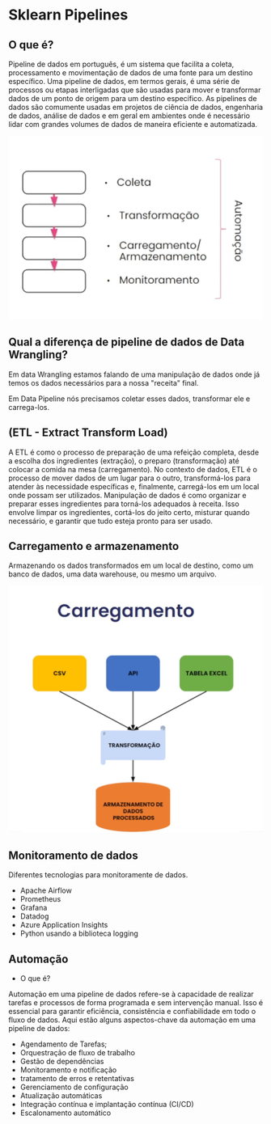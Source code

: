 # Sklearn Pipelines

## O que é? 

Pipeline de dados em português, é um sistema que facilita a coleta, processamento e movimentação de dados de uma fonte para um destino específico. Uma pipeline de dados, em termos gerais, é uma série de processos ou etapas interligadas que são usadas para mover e transformar dados de um ponto de origem para um destino específico. As pipelines de dados são comumente usadas em projetos de ciência de dados, engenharia de dados, análise de dados e em geral em ambientes onde é necessário lidar com grandes volumes de dados de maneira eficiente e automatizada. 

![alt text](image.png)


## Qual a diferença de pipeline de dados de Data Wrangling?

Em data Wrangling estamos falando de uma manipulação de dados onde já temos os dados necessários para a nossa "receita" final.

Em Data Pipeline nós precisamos coletar esses dados, transformar ele e carrega-los. 

## (ETL - Extract Transform Load)

A ETL é como o processo de preparação de uma refeição completa, desde a escolha dos ingredientes (extração), o preparo (transformação) até colocar a comida na mesa (carregamento). No contexto de dados, ETL é o processo de mover dados de um lugar para o outro, transformá-los para atender às necessidade específicas e, finalmente, carregá-los em um local onde possam ser utilizados. Manipulação de dados é como organizar e preparar esses ingredientes para torná-los adequados à receita. Isso envolve limpar os ingredientes, cortá-los do jeito certo, misturar quando necessário, e garantir que tudo esteja pronto para ser usado. 


## Carregamento e armazenamento

Armazenando os dados transformados em um local de destino, como um banco de dados, uma data warehouse, ou mesmo um arquivo. 

![alt text](image-1.png)


## Monitoramento de dados

Diferentes tecnologias para monitoramente de dados.

- Apache Airflow
- Prometheus
- Grafana
- Datadog
- Azure Application Insights
- Python usando a biblioteca logging


## Automação

- O que é? 

Automação em uma pipeline de dados refere-se à capacidade de realizar tarefas e processos de forma programada e sem intervenção manual. Isso é essencial para garantir eficiência, consistência e confiabilidade em todo o fluxo de dados. Aqui estão alguns aspectos-chave da automação em uma pipeline de dados:

- Agendamento de Tarefas;
- Orquestração de fluxo de trabalho
- Gestão de dependências
- Monitoramento e notificação
- tratamento de erros e retentativas
- Gerenciamento de configuração
- Atualização automáticas
- Integração contínua e implantação contínua (CI/CD)
- Escalonamento automático





